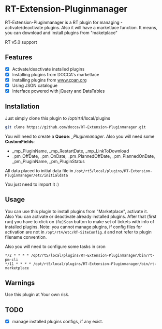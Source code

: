 
# RT-Extension-Pluginmanager

RT-Extension-Pluginmanager is a RT plugin for managing - activate/deactivate plugins.
Also it will have a marketlace function. It means, you can download and install plugins from "maketplace"

RT v5.0 support

## Features

- [x] Activate/deactivate installed plugins
- [x] Installing plugins from DOCCA's marketlace
- [x] Installing plugins from www.cpan.org
- [x] Using JSON catalogue
- [x] Interface powered with jQuery and DataTables

## Installation

Just simply clone this plugin to /opt/rt4/local/plugins

```bash
git clone https://github.com/docca/RT-Extension-Pluginmanager.git
```

You will need to create a **Queue**: *_Pluginmanager*. Also you will need some **CustomFields**: 

- _mp_PluginName, _mp_RestartDate, _mp_LinkToDownload
- _pm_OffDate, _pm_OnDate, _pm_PlannedOffDate, _pm_PlannedOnDate, _pm_PluginName,  _pm_PluginStatus

All data placed to initial data file in `/opt/rt5/local/plugins/RT-Extension-Pluginmanager/etc/initialdata`

You just need to import it :) 

## Usage
You can use this plugin to install plugins from "Marketplace", activate it. Also You can activate or deactivate already installed plugins. After that (first run) you have to click on `(Re)Scan` button to make set of tickets with info of installed plugins.
Note: you cannot manage plugins, if config files for activation are not in `/opt/rt4/etc/RT-SiteConfig.d` and not refer to plugin filename convention. 

Also you will need to configure some tasks in cron
```crontab
*/2 * * * * /opt/rt5/local/plugins/RT-Extension-Pluginmanager/bin/rt-pm-cli
*/11 * * * * /opt/rt5/local/plugins/RT-Extension-Pluginmanager/bin/rt-marketplace
```

## Warnings
Use this plugin at Your own risk.


## TODO

- [x] manage installed plugins configs, if any exist.
